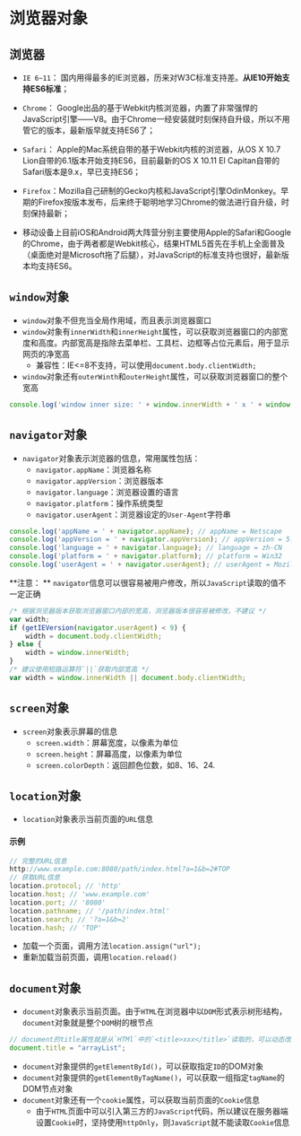 # 浏览器对象

## 浏览器

* `IE 6~11`： 国内用得最多的IE浏览器，历来对W3C标准支持差。**从IE10开始支持ES6标准**；

* `Chrome`： Google出品的基于Webkit内核浏览器，内置了非常强悍的JavaScript引擎——V8。由于Chrome一经安装就时刻保持自升级，所以不用管它的版本，最新版早就支持ES6了；

* `Safari`： Apple的Mac系统自带的基于Webkit内核的浏览器，从OS X 10.7 Lion自带的6.1版本开始支持ES6，目前最新的OS X 10.11 El Capitan自带的Safari版本是9.x，早已支持ES6；

* `Firefox`：Mozilla自己研制的Gecko内核和JavaScript引擎OdinMonkey。早期的Firefox按版本发布，后来终于聪明地学习Chrome的做法进行自升级，时刻保持最新；

* 移动设备上目前iOS和Android两大阵营分别主要使用Apple的Safari和Google的Chrome，由于两者都是Webkit核心，结果HTML5首先在手机上全面普及（桌面绝对是Microsoft拖了后腿），对JavaScript的标准支持也很好，最新版本均支持ES6。

## `window`对象

* `window`对象不但充当全局作用域，而且表示浏览器窗口
* `window`对象有`innerWidth`和`innerHeight`属性，可以获取浏览器窗口的内部宽度和高度。内部宽高是指除去菜单栏、工具栏、边框等占位元素后，用于显示网页的净宽高 
	* 兼容性：IE<=8不支持，可以使用`document.body.clientWidth;`
* `window`对象还有`outerWinth`和`outerHeight`属性，可以获取浏览器窗口的整个宽高

```JavaScript
console.log('window inner size: ' + window.innerWidth + ' x ' + window.innerHeight);
```

## `navigator`对象

* `navigator`对象表示浏览器的信息，常用属性包括：
	* `navigator.appName`：浏览器名称
	* `navigator.appVersion`：浏览器版本
	* `navigator.language`：浏览器设置的语言
	* `navigator.platform`：操作系统类型
	* `navigator.userAgent`：浏览器设定的`User-Agent`字符串

```JavaScript
console.log('appName = ' + navigator.appName); // appName = Netscape
console.log('appVersion = ' + navigator.appVersion); // appVersion = 5.0 (Windows NT 6.1; Win64; x64) AppleWebKit/537.36 (KHTML, like Gecko) Chrome/65.0.3325.181 Safari/537.36
console.log('language = ' + navigator.language); // language = zh-CN
console.log('platform = ' + navigator.platform); // platform = Win32
console.log('userAgent = ' + navigator.userAgent); // userAgent = Mozilla/5.0 (Windows NT 6.1; Win64; x64) AppleWebKit/537.36 (KHTML, like Gecko) Chrome/65.0.3325.181 Safari/537.36
```

**注意： ** `navigator`信息可以很容易被用户修改，所以`JavaScript`读取的值不一定正确

```JavaScript
/* 根据浏览器版本获取浏览器窗口内部的宽高，浏览器版本很容易被修改，不建议 */
var width;
if (getIEVersion(navigator.userAgent) < 9) {
    width = document.body.clientWidth;
} else {
    width = window.innerWidth;
}
/* 建议使用短路运算符`||`获取内部宽高 */
var width = window.innerWidth || document.body.clientWidth;
```

## `screen`对象

* `screen`对象表示屏幕的信息
	* `screen.width`：屏幕宽度，以像素为单位
	* `screen.height`：屏幕高度，以像素为单位
	* `screen.colorDepth`：返回颜色位数，如8、16、24.

## `location`对象

* `location`对象表示当前页面的`URL`信息

#### 示例

```JavaScript
// 完整的URL信息
http://www.example.com:8080/path/index.html?a=1&b=2#TOP
// 获取URL信息
location.protocol; // 'http'
location.host; // 'www.example.com'
location.port; // '8080'
location.pathname; // '/path/index.html'
location.search; // '?a=1&b=2'
location.hash; // 'TOP'
```

* 加载一个页面，调用方法`location.assign("url");`
* 重新加载当前页面，调用`location.reload()`

## `document`对象

* `document`对象表示当前页面。由于`HTML`在浏览器中以`DOM`形式表示树形结构，`document`对象就是整个`DOM`树的根节点

```JavaScript
// document的title属性就是从`HTMl`中的`<title>xxx</title>`读取的，可以动态改变
document.title = "arrayList";
```

* `document`对象提供的`getElementById()`，可以获取指定`ID`的DOM对象
* `document`对象提供的`getElementByTagName()`，可以获取一组指定`tagName`的DOM节点对象
* `document`对象还有一个`cookie`属性，可以获取当前页面的`Cookie`信息
	* 由于`HTML`页面中可以引入第三方的`JavaScript`代码，所以建议在服务器端设置`Cookie`时，坚持使用`httpOnly`，则`JavaScript`就不能读取`Cookie`信息

